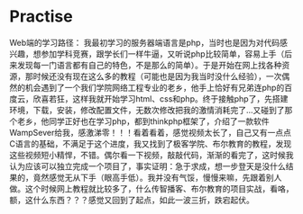 # Practise
Web端的学习路径：
    我最初学习的服务器端语言是php，当时也是因为对代码感兴趣，想参加学科竞赛，跟学长们一样牛逼，又听说php比较简单，容易上手（后来发现每一门语言都有自己的特色，不是那么的简单）。于是开始在网上找各种资源，那时候还没有现在这么多的教程（可能也是因为我当时没什么经验），一次偶然的机会遇到了一个我们学院网络工程专业的老乡，他手上恰好有兄弟连php的百度云，欣喜若狂，这样我就开始学习html、css和php。终于接触php了，先搭建环境，下载，安装，修改配置文件，无数次修改把我的激情消耗完了...又碰到了那个老乡，他同学正好也在学习php，都到thinkphp框架了，介绍了一款软件WampSever给我，感激涕零！！！看着看着，感觉视频太长了，自己又有一点点C语言的基础，不满足于这个进度，我又找到了极客学院、布尔教育的教程，发现这些视频短小精悍，不错。偶尔看一下视频，敲敲代码，渐渐的看完了，这时候我认为应该可以独立完成一个项目了，事实证明：急于求成，想一步登天是没什么结果的，竟然感觉无从下手（眼高手低）。我并没有气馁，慢慢来嘛，先跟着别人做。这个时候网上教程就比较多了，什么传智播客、布尔教育的项目实战，看咯，额，这什么东西？？？感觉又回到了起点，如此一波三折，跌宕起伏。

